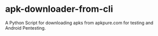 # apk-downloader-from-cli
A Python Script for downloading apks from apkpure.com for testing and Android Pentesting.
